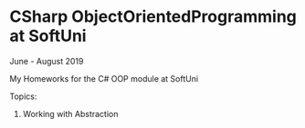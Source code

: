 # CSharp ObjectOrientedProgramming at SoftUni
June - August 2019

My Homeworks for the C# OOP module at SoftUni

Topics:
  01. Working with Abstraction
